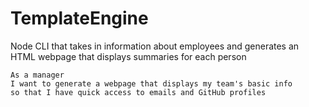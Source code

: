 # TemplateEngine
 Node CLI that takes in information about employees and generates an HTML webpage that displays summaries for each person

```
As a manager
I want to generate a webpage that displays my team's basic info
so that I have quick access to emails and GitHub profiles
```

